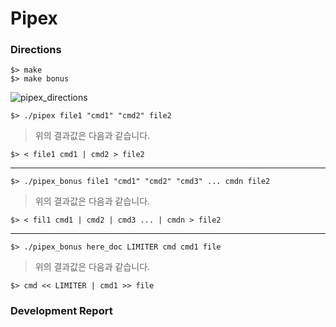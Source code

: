 # Pipex
### Directions
```
$> make
$> make bonus
```
![pipex_directions](https://user-images.githubusercontent.com/69841779/211208419-beb697c3-2a5c-4e24-af3f-3a1c2ff29b39.gif)
```
$> ./pipex file1 "cmd1" "cmd2" file2
```
> 위의 결과값은 다음과 같습니다.
```
$> < file1 cmd1 | cmd2 > file2
```
---
```
$> ./pipex_bonus file1 "cmd1" "cmd2" "cmd3" ... cmdn file2
```
> 위의 결과값은 다음과 같습니다.
```
$> < fil1 cmd1 | cmd2 | cmd3 ... | cmdn > file2
```
---
```
$> ./pipex_bonus here_doc LIMITER cmd cmd1 file
```
> 위의 결과값은 다음과 같습니다.
```
$> cmd << LIMITER | cmd1 >> file
```
### Development Report
